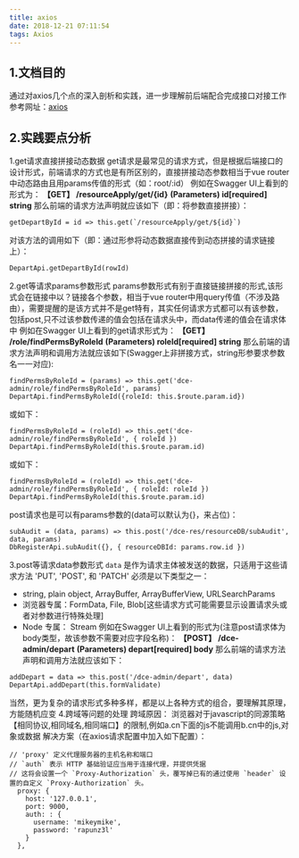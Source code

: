 ```yaml
---
title: axios
date: 2018-12-21 07:11:54
tags: Axios
---
```

## 1.文档目的
通过对axios几个点的深入剖析和实践，进一步理解前后端配合完成接口对接工作
参考网址：[axios](https://www.kancloud.cn/yunye/axios/234845)
## 2.实践要点分析
1.get请求直接拼接动态数据
get请求是最常见的请求方式，但是根据后端接口的设计形式，前端请求的方式也是有所区别的，直接拼接动态参数相当于vue router中动态路由且用params传值的形式（如：root/:id）
例如在Swagger UI上看到的形式为：
**【GET】   /resourceApply/get/{id}**
**(Parameters)  id[required]  string**
那么前端的请求方法声明就应该如下（即：将参数直接拼接）：
```
getDepartById = id => this.get(`/resourceApply/get/${id}`)
```
对该方法的调用如下（即：通过形参将动态数据直接传到动态拼接的请求链接上）：
```
DepartApi.getDepartById(rowId)
```
2.get等请求params参数形式
params参数形式有别于直接链接拼接的形式,该形式会在链接中以？链接各个参数，相当于vue router中用query传值（不涉及路由），需要提醒的是该方式并不是get特有，其实任何请求方式都可以有该参数，包括post,只不过该参数传递的值会包括在请求头中，而data传递的值会在请求体中
例如在Swagger UI上看到的get请求形式为：
**【GET】   /role/findPermsByRoleId**
**(Parameters)  roleId[required]  string**
那么前端的请求方法声明和调用方法就应该如下(Swagger上非拼接方式，string形参要求参数名一一对应):
```
findPermsByRoleId = (params) => this.get('dce-admin/role/findPermsByRoleId', params)
DepartApi.findPermsByRoleId({roleId: this.$route.param.id})
```
或如下：
```
findPermsByRoleId = (roleId) => this.get('dce-admin/role/findPermsByRoleId', { roleId })
DepartApi.findPermsByRoleId(this.$route.param.id)
```
或如下：
```
findPermsByRoleId = (roleId) => this.get('dce-admin/role/findPermsByRoleId', { roleId: roleId })
DepartApi.findPermsByRoleId(this.$route.param.id)
```
post请求也是可以有params参数的(data可以默认为{}，来占位)：
```
subAudit = (data, params) => this.post('/dce-res/resourceDB/subAudit', data, params)
DbRegisterApi.subAudit({}, { resourceDBId: params.row.id })
```
3.post等请求data参数形式
`data` 是作为请求主体被发送的数据，只适用于这些请求方法 'PUT', 'POST', 和 'PATCH'
必须是以下类型之一：
- string, plain object, ArrayBuffer, ArrayBufferView, URLSearchParams
- 浏览器专属：FormData, File, Blob[这些请求方式可能需要显示设置请求头或者对参数进行特殊处理]
- Node 专属： Stream
例如在Swagger UI上看到的形式为(注意post请求体为body类型，故该参数不需要对应字段名称)：
**【POST】   /dce-admin/depart**
**(Parameters)  depart[required]  body**
那么前端的请求方法声明和调用方法就应该如下：
```
addDepart = data => this.post('/dce-admin/depart', data)
DepartApi.addDepart(this.formValidate)
```
当然，更为复杂的请求形式多种多样，都是以上各种方式的组合，要理解其原理，方能随机应变
4.跨域等问题的处理
跨域原因：
浏览器对于javascript的同源策略【相同协议,相同域名,相同端口】的限制,例如a.cn下面的js不能调用b.cn中的js,对象或数据
解决方案（在axios请求配置中加入如下配置）：
```
// 'proxy' 定义代理服务器的主机名称和端口
// `auth` 表示 HTTP 基础验证应当用于连接代理，并提供凭据
// 这将会设置一个 `Proxy-Authorization` 头，覆写掉已有的通过使用 `header` 设置的自定义 `Proxy-Authorization` 头。
  proxy: {
    host: '127.0.0.1',
    port: 9000,
    auth: : {
      username: 'mikeymike',
      password: 'rapunz3l'
    }
  },
```